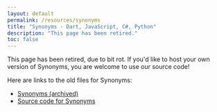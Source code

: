 ```yaml
---
layout: default
permalink: /resources/synonyms
title: "Synonyms - Dart, JavaScript, C#, Python"
description: "This page has been retired."
toc: false
---
```


This page has been retired, due to bit rot.
If you'd like to host your own version of Synonyms,
you are welcome to use our source code!

Here are links to the old files for Synonyms:

* [Synonyms (archived)]({{site.dartlang_v1}}/resources/synonyms)
* [Source code for Synonyms](https://github.com/dart-lang/site-www/tree/1.x/src/resources/synonyms)
